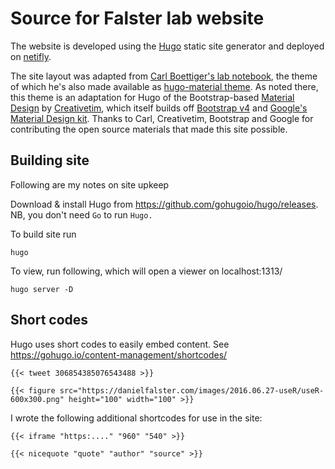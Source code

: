 # Source for Falster lab website

The website is developed using the [Hugo](https://hugodocs.info) static site generator and deployed on [netifly](netlify.com). 

The site layout was adapted from [Carl Boettiger's lab notebook](https://github.com/cboettig/labnotebook), the theme of which he's also made available as [hugo-material theme](https://github.com/cboettig/hugo-material). As noted there, this theme is an adaptation for Hugo of the Bootstrap-based [Material Design](https://github.com/creativetimofficial/material-kit) by [Creativetim](https://www.creative-tim.com), which itself builds off [Bootstrap v4](https://getbootstrap.com) and [Google's Material Design kit](https://material.io). Thanks to Carl, Creativetim, Bootstrap and Google for contributing the open source materials that made this site possible.

## Building site 

Following are my notes on site upkeep

Download & install Hugo from https://github.com/gohugoio/hugo/releases. NB, you don't need `Go` to run `Hugo.`

To build site run 

```
hugo 
```

To view, run following, which will open a viewer on localhost:1313/

```
hugo server -D
```

## Short codes

Hugo uses short codes to easily embed content. See https://gohugo.io/content-management/shortcodes/

```
{{< tweet 306854385076543488 >}}
```

```
{{< figure src="https://danielfalster.com/images/2016.06.27-useR/useR-600x300.png" height="100" width="100" >}}
```

I wrote the following additional shortcodes for use in the site:
 

```
{{< iframe "https:...." "960" "540" >}}
```

```
{{< nicequote "quote" "author" "source" >}}
```

